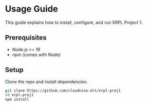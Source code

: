 # Usage Guide

This guide explains how to install, configure, and run XRPL Project 1.

## Prerequisites
- Node.js >= 18
- npm (comes with Node)

## Setup
Clone the repo and install dependencies:
```bash
git clone https://github.com/cloudnine-alt/xrpl-proj1
cd xrpl-proj1
npm install
